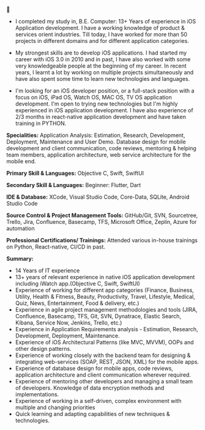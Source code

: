 👋 
- I completed my study in, B.E. Computer: 13+ Years of experience in iOS Application development. I have a working knowledge of product & services orient industries. Till today, I have worked for more than 50 projects in different domains and for different application categories.

- My strongest skills are to develop iOS applications. I had started my career with iOS 3.0 in 2010 and in past, I have also worked with some very knowledgeable people at the beginning of my career. In recent years, I learnt a lot by working on multiple projects simultaneously and have also spent some time to learn new technologies and languages.

- I'm looking for an iOS developer position, or a full-stack position with a focus on iOS, iPad OS, Watch OS, MAC OS, TV OS application development. I'm open to trying new technologies but I'm highly experienced in iOS application development. I have also experience of 2/3 months in react-native application development and have taken training in PYTHON.

**Specialities:** 
Application Analysis: Estimation, Research, Development, Deployment, Maintenance and User Demo. Database design for mobile development and client communication, code reviews, mentoring & helping team members, application architecture, web service architecture for the mobile end.

**Primary Skill & Languages:**
Objective C, Swift, SwiftUI

**Secondary Skill & Languages:**
Beginner: Flutter, Dart

**IDE & Database:**
XCode, Visual Studio Code, Core-Data, SQLite, Android Studio Code

**Source Control & Project Management Tools:**
GitHub/Git, SVN, Sourcetree, Trello, Jira, Confluence, Basecamp, TFS, Microsoft Office, Zeplin, Azure for automation

**Professional Certifications/ Trainings:**
Attended various in-house trainings on Python, React-native, CI/CD in past.

**Summary:**
- 14 Years of IT experience
- 13+ years of relevant experience in native iOS application development including iWatch app.(Objective C, Swift, SwiftUI)
- Experience of working for different app categories (Finance, Business, Utility, Health & Fitness, Beauty, Productivity, Travel, Lifestyle, Medical, Quiz, News, Entertainment, Food & delivery, etc.)
- Experience in agile project management methodologies and tools (JIRA, Confluence, Basecamp, TFS, Git, SVN, Dynatrace, Elastic Search, Kibana, Service Now, Jenkins, Trello, etc.)
- Experience in Application Requirements analysis - Estimation, Research, Development, Deployment, Maintenance.
- Experience of iOS Architectural Patterns (like MVC, MVVM), OOPs and other design patterns.
- Experience of working closely with the backend team for designing & integrating web-services (SOAP, REST, JSON, XML) for the mobile apps.
- Experience of database design for mobile apps, code reviews, application architecture and client communication wherever required.
- Experience of mentoring other developers and managing a small team of developers.
Knowledge of data encryption methods and implementations.
- Experience of working in a self-driven, complex environment with multiple and changing priorities
- Quick learning and adapting capabilities of new techniques & technologies.
